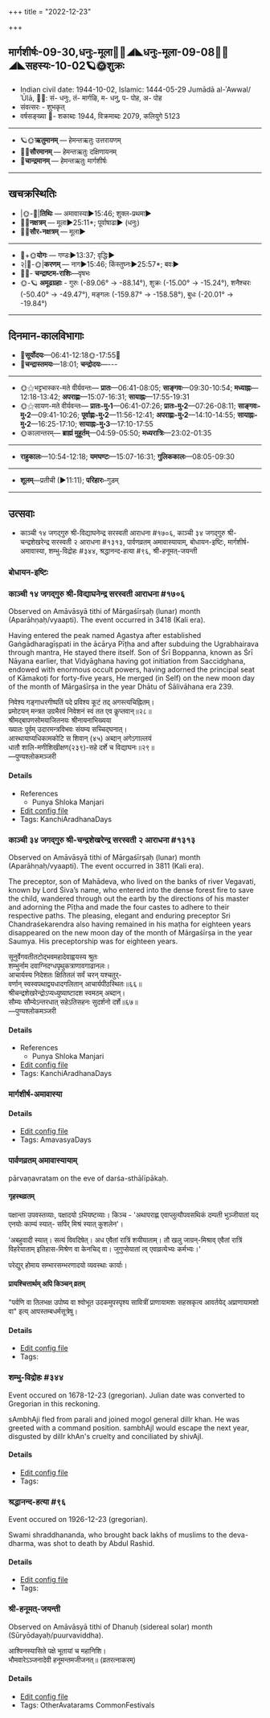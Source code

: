 +++
title = "2022-12-23"

+++
## मार्गशीर्षः-09-30,धनुः-मूला🌛🌌◢◣धनुः-मूला-09-08🌌🌞◢◣सहस्यः-10-02🪐🌞शुक्रः
- Indian civil date: 1944-10-02, Islamic: 1444-05-29 Jumādā al-ʾAwwal/ʾŪlā, 🌌🌞: सं- धनुः, तं- मार्गऴि, म- धनु, प- पोह, अ- पोह
- संवत्सरः - शुभकृत्
- वर्षसङ्ख्या 🌛- शकाब्दः 1944, विक्रमाब्दः 2079, कलियुगे 5123
___________________
- 🪐🌞**ऋतुमानम्** — हेमन्तऋतुः उत्तरायणम्
- 🌌🌞**सौरमानम्** — हेमन्तऋतुः दक्षिणायनम्
- 🌛**चान्द्रमानम्** — हेमन्तऋतुः मार्गशीर्षः
___________________


## खचक्रस्थितिः
- |🌞-🌛|**तिथिः** — अमावास्या►15:46; शुक्ल-प्रथमा►  
- 🌌🌛**नक्षत्रम्** — मूला►25:11*; पूर्वाषाढा► (धनुः)  
- 🌌🌞**सौर-नक्षत्रम्** — मूला►  
___________________
- 🌛+🌞**योगः** — गण्डः►13:37; वृद्धिः►  
- २|🌛-🌞|**करणम्** — नाग►15:46; किंस्तुघ्नः►25:57*; बवः►  
- 🌌🌛- **चन्द्राष्टम-राशिः**—वृषभः  
- 🌞-🪐 **अमूढग्रहाः** - गुरुः (-89.06° → -88.14°), शुक्रः (-15.00° → -15.24°), शनैश्चरः (-50.40° → -49.47°), मङ्गलः (-159.87° → -158.58°), बुधः (-20.01° → -19.84°)
___________________


## दिनमान-कालविभागाः
- 🌅**सूर्योदयः**—06:41-12:18🌞️-17:55🌇  
- 🌛**चन्द्रास्तमयः**—18:01; **चन्द्रोदयः**—---  
___________________
- 🌞⚝भट्टभास्कर-मते वीर्यवन्तः— **प्रातः**—06:41-08:05; **साङ्गवः**—09:30-10:54; **मध्याह्नः**—12:18-13:42; **अपराह्णः**—15:07-16:31; **सायाह्नः**—17:55-19:31  
- 🌞⚝सायण-मते वीर्यवन्तः— **प्रातः-मु॰1**—06:41-07:26; **प्रातः-मु॰2**—07:26-08:11; **साङ्गवः-मु॰2**—09:41-10:26; **पूर्वाह्णः-मु॰2**—11:56-12:41; **अपराह्णः-मु॰2**—14:10-14:55; **सायाह्नः-मु॰2**—16:25-17:10; **सायाह्नः-मु॰3**—17:10-17:55  
- 🌞कालान्तरम्— **ब्राह्मं मुहूर्तम्**—04:59-05:50; **मध्यरात्रिः**—23:02-01:35  
___________________
- **राहुकालः**—10:54-12:18; **यमघण्टः**—15:07-16:31; **गुलिककालः**—08:05-09:30  
___________________
- **शूलम्**—प्रतीची (►11:11); **परिहारः**–गुडम्  
___________________

## उत्सवाः
- काञ्ची १४ जगद्गुरु श्री-विद्याघनेन्द्र सरस्वती आराधना #१७०६, काञ्ची ३४ जगद्गुरु श्री-चन्द्रशेखरेन्द्र सरस्वती २ आराधना #१३१३, पार्वणव्रतम् अमावास्यायाम्, बोधायन-इष्टिः, मार्गशीर्ष-अमावास्या, शम्भु-विद्रोहः #३४४, श्रद्धानन्द-हत्या #९६, श्री-हनूमत्-जयन्ती
### बोधायन-इष्टिः
### काञ्ची १४ जगद्गुरु श्री-विद्याघनेन्द्र सरस्वती आराधना #१७०६

Observed on Amāvāsyā tithi of Mārgaśīrṣaḥ (lunar) month (Aparāhṇaḥ/vyaapti). The event occurred in 3418 (Kali era).  


Having entered the peak named Agastya after established Gaṅgādharagīṣpati in the ācārya Pīṭha and after subduing the Ugrabhairava through mantra, He stayed there itself. Son of Śrī Boppanna, known as Śrī Nāyana earlier, that Vidyāghana having got initiation from Saccidghana, endowed with enormous occult powers, having adorned the principal seat of Kāmakoṭi for forty-five years, He merged (in Self) on the new moon day of the month of Mārgaśīrṣa in the year Dhātu of Śālivāhana era 239.

निवेश्य गङ्गाधरगीष्पतिं पदे प्रविश्य कूटं तद् अगस्त्यचिह्नितम्।  
प्रमोटयन् मन्त्रत उग्रभैरवं निवेशनं स्वं तत एव कॢप्तवान्॥२८॥  
श्रीमद्बापणसोमयाजितनयः श्रीनायनाभिख्यया  
ख्यातः पूर्वम् उदारमन्त्रविभवः संयम्य सच्चिद्घनात्।  
आस्थायाप्यधिकामकोटि स शिवान् (४५) अब्दान् अगेऽगाल्लयं  
धातौ शालि-मणीशिखीक्षण(२३९)-सहे दर्शे च विद्याघनः॥२९॥  
—पुण्यश्लोकमञ्जरी



#### Details
- References
  - Punya Shloka Manjari
- [Edit config file](https://github.com/jyotisham/adyatithi/blob/master/mahApuruSha/kAnchI-maTha/lunar_month/tithi/09/30/kAJcI_14_jagadguru_zrI~vidyAghanEndra_sarasvatI_ArAdhanA.toml)
- Tags: KanchiAradhanaDays


### काञ्ची ३४ जगद्गुरु श्री-चन्द्रशेखरेन्द्र सरस्वती २ आराधना #१३१३

Observed on Amāvāsyā tithi of Mārgaśīrṣaḥ (lunar) month (Aparāhṇaḥ/vyaapti). The event occurred in 3811 (Kali era).  


The preceptor, son of Mahādeva, who lived on the banks of river Vegavati, known by Lord Śiva’s name, who entered into the dense forest fire to save the child, wandered through out the earth by the directions of his master and adorning the Pīṭha and made the four castes to adhere to their respective paths. The pleasing, elegant and enduring preceptor Sri Chandraśekarendra also having remained in his maṭha for eighteen years disappeared on the new moon day of the month of Mārgaśīrṣa in the year Saumya. His preceptorship was for eighteen years.

सूनुर्वेगवतीतटोद्भवमहादेवाह्वयस्य श्रुतः  
शम्भुर्नाम दवाग्निदग्धपृथुकत्राणावगाढानलः।  
आचार्यस्य निदेशतः क्षितितलं सर्वं चरन् यश्चतुर्-  
वर्णान् स्वस्वपथाद्व्यधादगलितान् आचार्यपीठस्थितः॥६६॥  
श्रीचन्द्रशेखरेन्द्रोऽप्यध्युष्याष्टादश स्वमठम् अब्दान्।  
सौम्यः सौम्येऽन्तरधात् सहेऽतिसहनः सुदर्शनो दर्शे॥६७॥  
—पुण्यश्लोकमञ्जरी



#### Details
- References
  - Punya Shloka Manjari
- [Edit config file](https://github.com/jyotisham/adyatithi/blob/master/mahApuruSha/kAnchI-maTha/lunar_month/tithi/09/30/kAJcI_34_jagadguru_zrI~candrazEkharEndra_sarasvatI_2_ArAdhanA.toml)
- Tags: KanchiAradhanaDays


### मार्गशीर्ष-अमावास्या





#### Details
- [Edit config file](https://github.com/jyotisham/adyatithi/blob/master/time_focus/monthly/amAvAsyA/description_only/mArgazIrSa-amAvAsyA.toml)
- Tags: AmavasyaDays


### पार्वणव्रतम् अमावास्यायाम्



pārvaṇavratam on the eve of darśa-sthālīpākaḥ.

#### गृहस्थव्रतम्
पक्षान्ता उपवस्तव्याः, पक्षादयो ऽभियष्टव्याः। किञ्च - 'अथापराह्ण एवाप्लुत्यौपवसथिकं दम्पती भुञ्जीयातां यद् एनयोः काम्यं स्यात्- सर्पिर् मिश्रं स्यात् कुशलेन'।  

'अबहुवादी स्यात्। सत्यं विवदिषेत्। अध एवैतां रात्रिं शयीयाताम्। तौ खलु जाग्रन्-मिश्राव् एवैतां रात्रिं विहरेयाताम् इतिहास-मिश्रेण वा केनचिद् वा। जुगुप्सेयातां त्व् एवाव्रत्येभ्यः कर्मभ्यः।' 

परेद्युर् होमाय सम्भारसम्भरणादयो व्यवस्थाः कार्याः।

#### प्रायश्चित्तार्थम् अपि किञ्चन् व्रतम्
"पर्वणि वा तिलभक्ष उपोष्य वा श्वोभूत उदकमुपस्पृश्य सावित्रीं प्राणायामशः सहस्रकृत्व आवर्तयेद् अप्राणायामशो वा" इत्य् आपस्तम्बधर्मसूत्रेषु।

#### Details
- [Edit config file](https://github.com/jyotisham/adyatithi/blob/master/gRhya/general/relative_event/sthAlIpAkaH_1/offset__-1/pArvaNa-vratam_30.toml)
- Tags: 


### शम्भु-विद्रोहः #३४४

Event occured on 1678-12-23 (gregorian). Julian date was converted to Gregorian in this reckoning. 

sAmbhAji fled from parali and joined mogol general dilIr khan. He was greeted with a command position. sambhAjI would escape the next year, disgusted by dilIr khAn's cruelty and conciliated by shivAjI.

#### Details
- [Edit config file](https://github.com/jyotisham/adyatithi/blob/master/mahApuruSha/xatra-later/julian/day/12/13/shambhu_vidrohaH.toml)
- Tags: 


### श्रद्धानन्द-हत्या #९६

Event occured on 1926-12-23 (gregorian). 

Swami shraddhananda, who brought back lakhs of muslims to the deva-dharma, was shot to death by Abdul Rashid.

#### Details
- [Edit config file](https://github.com/jyotisham/adyatithi/blob/master/mahApuruSha/xatra-later/gregorian/day/12/23/shraddhAnanda-murder.toml)
- Tags: 


### श्री-हनूमत्-जयन्ती

Observed on Amāvāsyā tithi of Dhanuḥ (sidereal solar) month (Sūryōdayaḥ/puurvaviddha). 

आश्विनस्यासिते पक्षे भूतायां च महानिशि।  
भौमवारेऽञ्जनादेवी हनूमन्तमजीजनत्॥ (व्रतरत्नाकरम्)



#### Details
- [Edit config file](https://github.com/jyotisham/adyatithi/blob/master/devatA/vaiShNava/sidereal_solar_month/tithi/09/30/zrI~hanUmat~jayantI~1.toml)
- Tags: OtherAvatarams CommonFestivals


